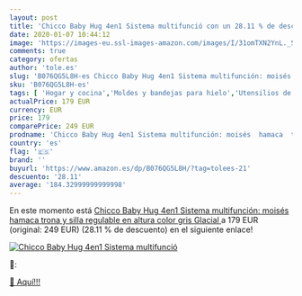 ```yaml
---
layout: post
title: 'Chicco Baby Hug 4en1 Sistema multifunció con un 28.11 % de descuento'
date: 2020-01-07 10:44:12
image: 'https://images-eu.ssl-images-amazon.com/images/I/31omTXN2YnL._SL400_.jpg'
comments: true
category: ofertas
author: 'tole.es'
slug: 'B076QG5L8H-es Chicco Baby Hug 4en1 Sistema multifunción: moisés hamaca...'
sku: 'B076QG5L8H-es'
tags: [ 'Hogar y cocina','Moldes y bandejas para hielo','Utensilios de bar','Utensilios de cocina','chicco','trona', ]
actualPrice: 179 EUR
currency: EUR
price: 179
comparePrice: 249 EUR
prodname: 'Chicco Baby Hug 4en1 Sistema multifunción: moisés  hamaca  trona y silla  regulable en altura  color gris  Glacial '
country: 'es'
flag: '🇪🇸'
brand: ''
buyurl: 'https://www.amazon.es/dp/B076QG5L8H/?tag=tolees-21'
descuento: '28.11'
average: '184.32999999999998'
---
```


En este momento está [Chicco Baby Hug 4en1 Sistema multifunción: moisés  hamaca  trona y silla  regulable en altura  color gris  Glacial ](https://www.amazon.es/dp/B076QG5L8H/?tag=tolees-21) a 179 EUR (original: 249 EUR) (28.11 %  de descuento) en el siguiente enlace!

[![Chicco Baby Hug 4en1 Sistema multifunció](https://images-eu.ssl-images-amazon.com/images/I/31omTXN2YnL._SL400_.jpg)](https://www.amazon.es/dp/B076QG5L8H/?tag=tolees-21)

🔎:


[🛒 Aquí!!!](https://www.amazon.es/dp/B076QG5L8H/?tag=tolees-21)
